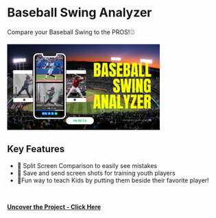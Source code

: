 # Baseball Swing Analyzer
Compare your Baseball Swing to the PROS!⚾
<br>

<img src="https://github.com/mattrob333/txt-files/blob/main/swing%20thumbnail.png?raw=true" height="200">
<br>

## Key Features

* 🧢 Split Screen Comparison to easily see mistakes
* 📸 Save and send screen shots for training youth players
* 💪Fun way to teach Kids by putting them beside their favorite player!
<br>

**[<i class="fa-solid fa-up-right-from-square"></i> Uncover the Project - Click Here](https://a.picoapps.xyz/front-stand)**
